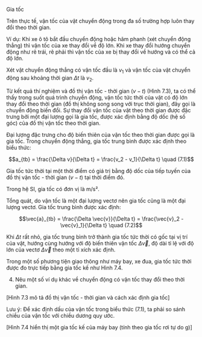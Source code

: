 Gia tốc

Trên thực tế, vận tốc của vật chuyển động trong đa số trường hợp luôn thay đổi theo thời gian.

Ví dụ: Khi xe ô tô bắt đầu chuyển động hoặc hãm phanh (xét chuyển động thẳng) thì vận tốc của xe thay đổi về độ lớn. Khi xe thay đổi hướng chuyển động như rẽ trái, rẽ phải thì vận tốc của xe bị thay đổi về hướng và có thể cả độ lớn.

Xét vật chuyển động thẳng có vận tốc đầu là $v_1$ và vận tốc của vật chuyển động sau khoảng thời gian $\Delta t$ là $v_2$.

Từ kết quả thí nghiệm và đồ thị vận tốc - thời gian $(v - t)$ (Hình 7.3), ta có thể thấy trong suốt quá trình chuyển động, vận tốc tức thời của vật có độ lớn thay đổi theo thời gian (đồ thị không song song với trục thời gian), đây gọi là chuyển động biến đổi. Sự thay đổi vận tốc của vật theo thời gian được đặc trưng bởi một đại lượng gọi là gia tốc, được xác định bằng độ dốc (hệ số góc) của đồ thị vận tốc theo thời gian.

Đại lượng đặc trưng cho độ biến thiên của vận tốc theo thời gian được gọi là gia tốc. Trong chuyển động thẳng, gia tốc trung bình được xác định theo biểu thức:

$$a_{tb} = \frac{\Delta v}{\Delta t} = \frac{v_2 - v_1}{\Delta t} \quad (7.1)$$

Gia tốc tức thời tại một thời điểm có giá trị bằng độ dốc của tiếp tuyến của đồ thị vận tốc - thời gian $(v - t)$ tại thời điểm đó.

Trong hệ SI, gia tốc có đơn vị là m/s².

Tổng quát, do vận tốc là một đại lượng vectơ nên gia tốc cũng là một đại lượng vectơ. Gia tốc trung bình được xác định:

$$\vec{a}_{tb} = \frac{\Delta \vec{v}}{\Delta t} = \frac{\vec{v}_2 - \vec{v}_1}{\Delta t} \quad (7.2)$$

Khi $\Delta t$ rất nhỏ, gia tốc trung bình trở thành gia tốc tức thời có gốc tại vị trí của vật, hướng cùng hướng với độ biến thiên vận tốc $\Delta \vec{v}$, độ dài tỉ lệ với độ lớn của vectơ $\Delta \vec{v}$ theo một tỉ xích xác định.

Trong một số phương tiện giao thông như máy bay, xe đua, gia tốc tức thời được đo trực tiếp bằng gia tốc kế như Hình 7.4.

4. Nêu một số ví dụ khác về chuyển động có vận tốc thay đổi theo thời gian.

[Hình 7.3 mô tả đồ thị vận tốc - thời gian và cách xác định gia tốc]

Lưu ý: Để xác định dấu của vận tốc trong biểu thức (7.1), ta phải so sánh chiều của vận tốc với chiều dương quy ước.

[Hình 7.4 hiển thị một gia tốc kế của máy bay (tính theo gia tốc rơi tự do g)]